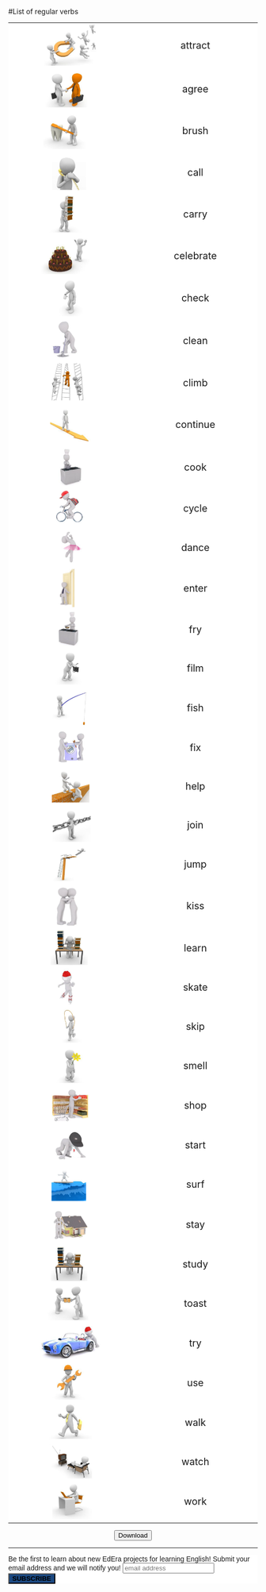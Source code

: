 #List of regular verbs

<table>
	<tr>
		<td width="50%" valign="top" style="background: white;">
		<img class="image" src="./2/1.png"></img>
		</td>
		<td width="50%" valign="middle"  align="center" style="font-size: 140%!important; background: white;">
			attract
		</td>
	</tr>
	<tr>
		<td width="50%" valign="top" style="background: white;">
		<img class="image" src="./2/2.png"></img>
		</td>
		<td width="50%" valign="middle"  align="center" style="font-size: 140%!important; background: white;">
			agree
		</td>
	</tr>
	<tr>
		<td width="50%" valign="top" style="background: white;">
		<img class="image" src="./2/3.png"></img>
		</td>
		<td width="50%" valign="middle"  align="center" style="font-size: 140%!important; background: white;">
			brush
		</td>
	</tr>
	<tr>
		<td width="50%" valign="top" style="background: white;">
		<img class="image" src="./2/4.png"></img>
		</td>
		<td width="50%" valign="middle"  align="center" style="font-size: 140%!important; background: white;">
			call
		</td>
	</tr>
	<tr>
		<td width="50%" valign="top" style="background: white;">
		<img class="image" src="./2/5.png"></img>
		</td>
		<td width="50%" valign="middle"  align="center" style="font-size: 140%!important; background: white;">
			carry
		</td>
	</tr>
	<tr>
		<td width="50%" valign="top" style="background: white;">
		<img class="image" src="./2/6.png"></img>
		</td>
		<td width="50%" valign="middle"  align="center" style="font-size: 140%!important; background: white;">
			celebrate
		</td>
	</tr>
	<tr>
		<td width="50%" valign="top" style="background: white;">
		<img class="image" src="./2/7.png"></img>
		</td>
		<td width="50%" valign="middle"  align="center" style="font-size: 140%!important; background: white;">
			check
		</td>
	</tr>
	<tr>
		<td width="50%" valign="top" style="background: white;">
		<img class="image" src="./2/8.png"></img>
		</td>
		<td width="50%" valign="middle"  align="center" style="font-size: 140%!important; background: white;">
			clean
		</td>
	</tr>
	<tr>
		<td width="50%" valign="top" style="background: white;">
		<img class="image" src="./2/9.png"></img>
		</td>
		<td width="50%" valign="middle"  align="center" style="font-size: 140%!important; background: white;">
			climb
		</td>
	</tr>
	<tr>
		<td width="50%" valign="top" style="background: white;">
		<img class="image" src="./2/10.png"></img>
		</td>
		<td width="50%" valign="middle"  align="center" style="font-size: 140%!important; background: white;">
			continue
		</td>
	</tr>
	<tr>
		<td width="50%" valign="top" style="background: white;">
		<img class="image" src="./2/11.png"></img>
		</td>
		<td width="50%" valign="middle"  align="center" style="font-size: 140%!important; background: white;">
			cook
		</td>
	</tr>
	<tr>
		<td width="50%" valign="top" style="background: white;">
		<img class="image" src="./2/12.png"></img>
		</td>
		<td width="50%" valign="middle"  align="center" style="font-size: 140%!important; background: white;">
			cycle
		</td>
	</tr>
	<tr>
		<td width="50%" valign="top" style="background: white;">
		<img class="image" src="./2/13.png"></img>
		</td>
		<td width="50%" valign="middle"  align="center" style="font-size: 140%!important; background: white;">
			dance
		</td>
	</tr>
	<tr>
		<td width="50%" valign="top" style="background: white;">
		<img class="image" src="./2/14.png"></img>
		</td>
		<td width="50%" valign="middle"  align="center" style="font-size: 140%!important; background: white;">
			enter
		</td>
	</tr>
	<tr>
		<td width="50%" valign="top" style="background: white;">
		<img class="image" src="./2/15.png"></img>
		</td>
		<td width="50%" valign="middle"  align="center" style="font-size: 140%!important; background: white;">
			fry
		</td>
	</tr>
	<tr>
		<td width="50%" valign="top" style="background: white;">
		<img class="image" src="./2/16.png"></img>
		</td>
		<td width="50%" valign="middle"  align="center" style="font-size: 140%!important; background: white;">
			film
		</td>
	</tr>
	<tr>
		<td width="50%" valign="top" style="background: white;">
		<img class="image" src="./2/17.png"></img>
		</td>
		<td width="50%" valign="middle"  align="center" style="font-size: 140%!important; background: white;">
			fish
		</td>
	</tr>
	<tr>
		<td width="50%" valign="top" style="background: white;">
		<img class="image" src="./2/18.png"></img>
		</td>
		<td width="50%" valign="middle"  align="center" style="font-size: 140%!important; background: white;">
			fix
		</td>
	</tr>
	<tr>
		<td width="50%" valign="top" style="background: white;">
		<img class="image" src="./2/19.png"></img>
		</td>
		<td width="50%" valign="middle"  align="center" style="font-size: 140%!important; background: white;">
			help
		</td>
	</tr>
	<tr>
		<td width="50%" valign="top" style="background: white;">
		<img class="image" src="./2/20.png"></img>
		</td>
		<td width="50%" valign="middle"  align="center" style="font-size: 140%!important; background: white;">
			join
		</td>
	</tr>
	<tr>
		<td width="50%" valign="top" style="background: white;">
		<img class="image" src="./2/21.png"></img>
		</td>
		<td width="50%" valign="middle"  align="center" style="font-size: 140%!important; background: white;">
			jump
		</td>
	</tr>
	<tr>
		<td width="50%" valign="top" style="background: white;">
		<img class="image" src="./2/22.png"></img>
		</td>
		<td width="50%" valign="middle"  align="center" style="font-size: 140%!important; background: white;">
			kiss
		</td>
	</tr>
	<tr>
		<td width="50%" valign="top" style="background: white;">
		<img class="image" src="./2/23.png"></img>
		</td>
		<td width="50%" valign="middle"  align="center" style="font-size: 140%!important; background: white;">
			learn
		</td>
	</tr>
	<tr>
		<td width="50%" valign="top" style="background: white;">
		<img class="image" src="./2/24.png"></img>
		</td>
		<td width="50%" valign="middle"  align="center" style="font-size: 140%!important; background: white;">
			skate
		</td>
	</tr>
	<tr>
		<td width="50%" valign="top" style="background: white;">
		<img class="image" src="./2/25.png"></img>
		</td>
		<td width="50%" valign="middle"  align="center" style="font-size: 140%!important; background: white;">
			skip
		</td>
	</tr>
	<tr>
		<td width="50%" valign="top" style="background: white;">
		<img class="image" src="./2/26.png"></img>
		</td>
		<td width="50%" valign="middle"  align="center" style="font-size: 140%!important; background: white;">
			smell
		</td>
	</tr>
	<tr>
		<td width="50%" valign="top" style="background: white;">
		<img class="image" src="./2/27.png"></img>
		</td>
		<td width="50%" valign="middle"  align="center" style="font-size: 140%!important; background: white;">
			shop
		</td>
	</tr>
	<tr>
		<td width="50%" valign="top" style="background: white;">
		<img class="image" src="./2/28.png"></img>
		</td>
		<td width="50%" valign="middle"  align="center" style="font-size: 140%!important; background: white;">
			start
		</td>
	</tr>
	<tr>
		<td width="50%" valign="top" style="background: white;">
		<img class="image" src="./2/29.png"></img>
		</td>
		<td width="50%" valign="middle"  align="center" style="font-size: 140%!important; background: white;">
			surf
		</td>
	</tr>
	<tr>
		<td width="50%" valign="top" style="background: white;">
		<img class="image" src="./2/30.png"></img>
		</td>
		<td width="50%" valign="middle"  align="center" style="font-size: 140%!important; background: white;">
			stay
		</td>
	</tr>
	<tr>
		<td width="50%" valign="top" style="background: white;">
		<img class="image" src="./2/31.png"></img>
		</td>
		<td width="50%" valign="middle"  align="center" style="font-size: 140%!important; background: white;">
			study
		</td>
	</tr>
	<tr>
		<td width="50%" valign="top" style="background: white;">
		<img class="image" src="./2/32.png"></img>
		</td>
		<td width="50%" valign="middle"  align="center" style="font-size: 140%!important; background: white;">
			toast
		</td>
	</tr>
	<tr>
		<td width="50%" valign="top" style="background: white;">
		<img class="image" src="./2/33.png"></img>
		</td>
		<td width="50%" valign="middle"  align="center" style="font-size: 140%!important; background: white;">
			try
		</td>
	</tr>
	<tr>
		<td width="50%" valign="top" style="background: white;">
		<img class="image" src="./2/34.png"></img>
		</td>
		<td width="50%" valign="middle"  align="center" style="font-size: 140%!important; background: white;">
			use
		</td>
	</tr>
	<tr>
		<td width="50%" valign="top" style="background: white;">
		<img class="image" src="./2/35.png"></img>
		</td>
		<td width="50%" valign="middle"  align="center" style="font-size: 140%!important; background: white;">
			walk
		</td>
	</tr>
	<tr>
		<td width="50%" valign="top" style="background: white;">
		<img class="image" src="./2/36.png"></img>
		</td>
		<td width="50%" valign="middle"  align="center" style="font-size: 140%!important; background: white;">
			watch
		</td>
	</tr>
	<tr>
		<td width="50%" valign="top" style="background: white;">
		<img class="image" src="./2/37.png"></img>
		</td>
		<td width="50%" valign="middle"  align="center" style="font-size: 140%!important; background: white;">
			work
		</td>
	</tr>
</table>	

<p><center><a href="https://drive.google.com/file/d/1nHJfmf220CCGSuMN5ZXL7rFDtebpnpss/view?usp=sharing" target="_blank"><button type="button" class="btn btn-primary btn-lg">Download</button></a></center></p>
<div></div>
<hr>
<!---
<div class="form-group">
    <p align="center">Будьте першими хто дізнається про запуск нових спецпроектів EdEra з вивчення англійської мови. Вкажіть свій e-mail у формі й слідкуйте за оновленнями.</p>
  </div>
<div id="mc_embed_signup">
  <form id="mc-embedded-subscribe-form" action="//ed-era.us11.list-manage.com/subscribe/post?u=8866dd2b60d24631dfb05130e&amp;amp;id=7c924ccd0e" method="post" name="mc-embedded-subscribe-form" novalidate="novalidate" target="_blank" class="validate">
   <div id="mc_embed_signup_scroll">
    <div class="mc-field-group row">
      <input id="mce-EMAIL" name="EMAIL" type="email" value="" class="required email col-xs-5 col-sm-5 col-md-5 col-lg-5 col-lg-offset-1 col-xs-offset-1 col-sm-offset-1 col-md-offset-1" aria-required="true">
      <button id="mc-embedded-subscribe" name="subscribe" type="button" class="btn btn-primary" style="margin-left: 15px">Слідкувати за новинами</button>
     </label>
    </div>
   </div>
  </form>
  <div id="mce-responses" class="row">
   <div id="mce-error-response" style="display:none" class="response"></div>
   <div id="mce-success-response" style="display:none" class="response"></div>
  </div>
  
  <div style="position: absolute; left: -5000px;">
   <input name="b_f0d231561f25f732145baed3d_ba0b4591d2" tabindex="-1" type="text" value="">
  </div>
  <script src="//s3.amazonaws.com/downloads.mailchimp.com/js/mc-validate.js" type="text/javascript"></script>
  <script>(function($) {window.fnames = new Array(); window.ftypes = new Array();fnames[0]='EMAIL';ftypes[0]='email';fnames[1]='FNAME';ftypes[1]='text';fnames[2]='LNAME';ftypes[2]='text';}(jQuery));var $mcj = jQuery.noConflict(true);</script>
</div>
-->


<!-- Begin MailChimp Signup Form -->
<link href="//cdn-images.mailchimp.com/embedcode/horizontal-slim-10_7.css" rel="stylesheet" type="text/css">
<style type="text/css">
  #mc_embed_signup{background:#fff; clear:left; font:14px Helvetica,Arial,sans-serif; width:100%;}
  #mc-embedded-subscribe{font-weight: 600; background-color:#1b4880!important; text-transform: uppercase;}
  #mc-embedded-subscribe:hover{background-color:#6292ea!important;}
  /* Add your own MailChimp form style overrides in your site stylesheet or in this style block.
     We recommend moving this block and the preceding CSS link to the HEAD of your HTML file. */
</style>
<div id="mc_embed_signup">
<form action="https://gitbooks.us11.list-manage.com/subscribe/post?u=8866dd2b60d24631dfb05130e&amp;id=7c924ccd0e" method="post" id="mc-embedded-subscribe-form" name="mc-embedded-subscribe-form" class="validate" target="_blank" novalidate>
    <div id="mc_embed_signup_scroll">
  <label for="mce-EMAIL" style="font-weight: 300;">Be the first to learn about new EdEra projects for learning English!</label>
  <label for="mce-EMAIL">Submit your email address and we will notify you!</label>
  <input type="email" value="" name="EMAIL" class="email" id="mce-EMAIL" placeholder="email address" required>
    <!-- real people should not fill this in and expect good things - do not remove this or risk form bot signups-->
    <div style="position: absolute; left: -5000px;" aria-hidden="true"><input type="text" name="b_8866dd2b60d24631dfb05130e_7c924ccd0e" tabindex="-1" value=""></div>
    <div class="clear"><input type="submit" value="Subscribe" name="subscribe" id="mc-embedded-subscribe" class="button"></div>
    </div>
</form>
  <script src="//s3.amazonaws.com/downloads.mailchimp.com/js/mc-validate.js" type="text/javascript"></script>
  <script>(function($) {window.fnames = new Array(); window.ftypes = new Array();fnames[0]='EMAIL';ftypes[0]='email';fnames[1]='FNAME';ftypes[1]='text';fnames[2]='LNAME';ftypes[2]='text';}(jQuery));var $mcj = jQuery.noConflict(true);</script>
</div>

<!--End mc_embed_signup-->
